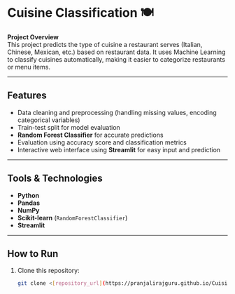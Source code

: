 # Cuisine Classification 🍽

**Project Overview**  
This project predicts the type of cuisine a restaurant serves (Italian, Chinese, Mexican, etc.) based on restaurant data. It uses Machine Learning to classify cuisines automatically, making it easier to categorize restaurants or menu items.

---

## Features
- Data cleaning and preprocessing (handling missing values, encoding categorical variables)
- Train-test split for model evaluation
- **Random Forest Classifier** for accurate predictions
- Evaluation using accuracy score and classification metrics
- Interactive web interface using **Streamlit** for easy input and prediction

---

## Tools & Technologies
- **Python**  
- **Pandas**  
- **NumPy**  
- **Scikit-learn** (`RandomForestClassifier`)  
- **Streamlit**  

---

## How to Run
1. Clone this repository:
   ```bash
   git clone <[repository_url](https://pranjalirajguru.github.io/Cuisine-Classification/)>
